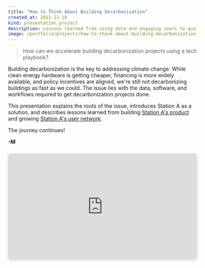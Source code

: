 ```yaml
---
title: "How to Think About Building Decarbonization"
created_at: 2022-11-18
kind: presentation_project
description: Lessons learned from using data and engaging users to qualify and execute on projects.
image: /portfolio/projects/how-to-think-about-building-decarbonization.jpg
---
```


> How can we accelerate building decarbonization projects using a tech playbook?

Building decarbonization is the key to addressing climate change. While clean energy hardware is
getting cheaper, financing is more widely available, and policy incentives are aligned, we're still
not decarbonizing buildings as fast as we could. The issue lies with the data, software, and
workflows required to get decarbonization projects done.

This presentation explains the roots of the issue, introduces Station A as a solution, and describes
lessons learned from building [Station A's product](https://stationa.com/how-it-works) and growing [Station A's user network](https://stationa.com/providers#network).

The journey continues!

**-M**

<div style="position: relative; width: 100%; height: 0; padding-top: 56.2500%;
 padding-bottom: 0; box-shadow: 0 2px 8px 0 rgba(63,69,81,0.16); margin-top: 1.6em; margin-bottom: 0.9em; overflow: hidden;
 border-radius: 8px; will-change: transform;">
  <iframe loading="lazy" style="position: absolute; width: 100%; height: 100%; top: 0; left: 0; border: none; padding: 0;margin: 0;"
    src="https:&#x2F;&#x2F;www.canva.com&#x2F;design&#x2F;DAFQ1RxV-cY&#x2F;view?embed" allowfullscreen="allowfullscreen" allow="fullscreen">
  </iframe>
</div>
